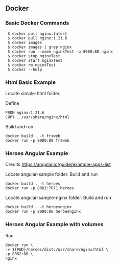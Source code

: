 ## Docker

### Basic Docker Commands​


```
 $ docker pull nginx:latest
 $ docker pull nginx:1.21.6
 $ docker images
 $ docker images | grep nginx
 $ docker run --name nginxTest -p 8080:80 nginx
 $ docker stop nginxTest
 $ docker start nginxTest​
 $ docker rm nginxTest
 $ docker --help

```


### Html Basic Example

Locate simple-html folder.

Define
```
FROM nginx:1.21.6
COPY . /usr/share/nginx/html
```

Build and run
```
docker build . -t frsweb
docker run -p 8080:80 frsweb
```

### Heroes Angular Example

Credits
https://angular.io/guide/example-apps-list


Locate angular-sample folder.
Build and run
```
docker build . -t heroes
docker run -p 8081:7071 heroes
```

Locate angular-sample-nginx folder.
Build and run
```
docker build . -t heroesnginx
docker run -p 8080:80 heroesnginx
```


### Heroes Angular Example with volumes

Run
```
docker run \
-v ${PWD}/heroes/dist:/usr/share/nginx/html \
-p 8082:80 \
nginx
```

